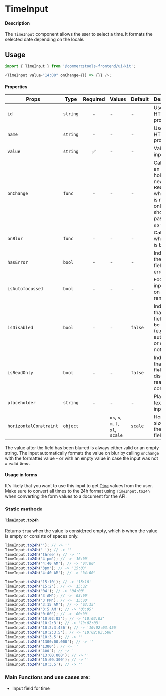# TimeInput

#### Description

The `TimeInput` component allows the user to select a time.
It formats the selected date depending on the locale.

## Usage

```js
import { TimeInput } from '@commercetools-frontend/ui-kit';

<TimeInput value="14:00" onChange={() => {}} />;
```

#### Properties

| Props                  | Type     | Required | Values                             | Default | Description                                                                                                              |
| ---------------------- | -------- | :------: | ---------------------------------- | ------- | ------------------------------------------------------------------------------------------------------------------------ |
| `id`                   | `string` |    -     | -                                  | -       | Used as HTML `id` property                                                                                               |
| `name`                 | `string` |    -     | -                                  | -       | Used as HTML `name` property                                                                                             |
| `value`                | `string` |    ✅    | -                                  | -       | Value of the input                                                                                                       |
| `onChange`             | `func`   |    -     | -                                  | -       | Called with an event holding the new value. Required when input is not read only. Parent should pass it back as `value`- |
| `onBlur`               | `func`   |    -     | -                                  | -       | Called when field is blurred                                                                                             |
| `hasError`             | `bool`   |    -     | -                                  | -       | Indicates the input field has an error                                                                                   |
| `isAutofocussed`       | `bool`   |    -     | -                                  | -       | Focus the input field on initial render                                                                                  |
| `isDisabled`           | `bool`   |    -     | -                                  | `false` | Indicates that the field cannot be used (e.g not authorised, or changes not saved)                                       |
| `isReadOnly`           | `bool`   |    -     | -                                  | `false` | Indicates that the field is displaying read-only content                                                                 |
| `placeholder`          | `string` |    -     | -                                  | -       | Placeholder text for the input                                                                                           |
| `horizontalConstraint` | `object` |          | `xs`, `s`, `m`, `l`, `xl`, `scale` | `scale` | Horizontal size limit of the input fields.                                                                               |

The value after the field has been blurred is always either valid or an empty string. The input automatically formats the value on blur by calling `onChange` with the formatted value - or with an empty value in case the input was not a valid time.

#### Usage in forms

It's likely that you want to use this input to get [`Time`](https://docs.commercetools.com/http-api-types#time) values from the user. Make sure to convert all times to the 24h format using `TimeInput.to24h` when converting the form values to a document for the API.

### Static methods

#### `TimeInput.to24h`

Returns `true` when the value is considered empty, which is when the value is empty or consists of spaces only.

```js
TimeInput.to24h(''); // -> ''
TimeInput.to24h(' '); // -> ''
TimeInput.to24h('three'); // -> ''
TimeInput.to24h('4 pm'); // -> '16:00'
TimeInput.to24h('4:40 AM'); // -> '04:00'
TimeInput.to24h('3pm'); // -> '15:00'
TimeInput.to24h('4:40 AM'); // -> '04:00'

TimeInput.to24h('15:10'); // -> '15:10'
TimeInput.to24h('15:2'); // -> '15:02'
TimeInput.to24h('04'); // -> '04:00'
TimeInput.to24h('3 AM'); // -> '03:00'
TimeInput.to24h('3 PM'); // -> '15:00'
TimeInput.to24h('3:15 AM'); // -> '03:15'
TimeInput.to24h('3:5 AM'); // -> '03:05'
TimeInput.to24h('0:00'); // -> '00:00'
TimeInput.to24h('10:02:03'); // -> '10:02:03'
TimeInput.to24h('10:2:3'); // -> '10:02:03'
TimeInput.to24h('10:2:3.456'); // -> '10:02:03.456'
TimeInput.to24h('10:2:3.5'); // -> '10:02:03.500'
TimeInput.to24h('10:3.5'); // -> ''
TimeInput.to24h('1300:00.000'); // -> ''
TimeInput.to24h('1300'); // -> ''
TimeInput.to24h('300'); // -> ''
TimeInput.to24h('13:00.000'); // -> ''
TimeInput.to24h('15:09.300'); // -> ''
TimeInput.to24h('10:3.5'); // -> ''
```

### Main Functions and use cases are:

- Input field for time
